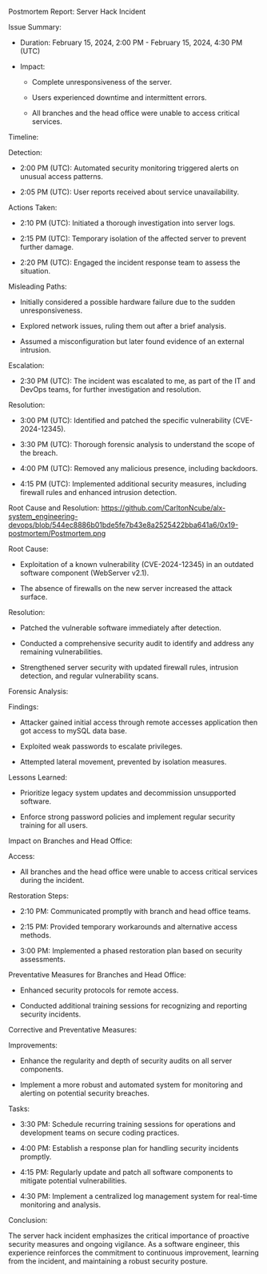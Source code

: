 Postmortem Report: Server Hack Incident 


Issue Summary:

- Duration: February 15, 2024, 2:00 PM - February 15, 2024, 4:30 PM (UTC)

- Impact:

  - Complete unresponsiveness of the server.

  - Users experienced downtime and intermittent errors.

  - All branches and the head office were unable to access critical services.

Timeline:

Detection:

- 2:00 PM (UTC): Automated security monitoring triggered alerts on unusual access patterns.

- 2:05 PM (UTC): User reports received about service unavailability.

Actions Taken:

- 2:10 PM (UTC): Initiated a thorough investigation into server logs.

- 2:15 PM (UTC): Temporary isolation of the affected server to prevent further damage.

- 2:20 PM (UTC): Engaged the incident response team to assess the situation.

Misleading Paths:

- Initially considered a possible hardware failure due to the sudden unresponsiveness.

- Explored network issues, ruling them out after a brief analysis.

- Assumed a misconfiguration but later found evidence of an external intrusion.

Escalation:

- 2:30 PM (UTC): The incident was escalated to me, as part of the IT and DevOps teams, for further investigation and resolution.

Resolution:

- 3:00 PM (UTC): Identified and patched the specific vulnerability (CVE-2024-12345).

- 3:30 PM (UTC): Thorough forensic analysis to understand the scope of the breach.

- 4:00 PM (UTC): Removed any malicious presence, including backdoors.

- 4:15 PM (UTC): Implemented additional security measures, including firewall rules and enhanced intrusion detection.

Root Cause and Resolution:
https://github.com/CarltonNcube/alx-system_engineering-devops/blob/544ec8886b01bde5fe7b43e8a2525422bba641a6/0x19-postmortem/Postmortem.png

Root Cause:

- Exploitation of a known vulnerability (CVE-2024-12345) in an outdated software component (WebServer v2.1).

- The absence of firewalls on the new server increased the attack surface.

Resolution:

- Patched the vulnerable software immediately after detection.

- Conducted a comprehensive security audit to identify and address any remaining vulnerabilities.

- Strengthened server security with updated firewall rules, intrusion detection, and regular vulnerability scans.

Forensic Analysis:

Findings:

- Attacker gained initial access through remote accesses application then got access to mySQL data base.

- Exploited weak passwords to escalate privileges.

- Attempted lateral movement, prevented by isolation measures.

Lessons Learned:

- Prioritize legacy system updates and decommission unsupported software.

- Enforce strong password policies and implement regular security training for all users.

Impact on Branches and Head Office:

Access:

- All branches and the head office were unable to access critical services during the incident.

Restoration Steps:

- 2:10 PM: Communicated promptly with branch and head office teams.

- 2:15 PM: Provided temporary workarounds and alternative access methods.

- 3:00 PM: Implemented a phased restoration plan based on security assessments.

Preventative Measures for Branches and Head Office:

- Enhanced security protocols for remote access.

- Conducted additional training sessions for recognizing and reporting security incidents.

Corrective and Preventative Measures:

Improvements:

- Enhance the regularity and depth of security audits on all server components.

- Implement a more robust and automated system for monitoring and alerting on potential security breaches.

Tasks:

- 3:30 PM: Schedule recurring training sessions for operations and development teams on secure coding practices.

- 4:00 PM: Establish a response plan for handling security incidents promptly.

- 4:15 PM: Regularly update and patch all software components to mitigate potential vulnerabilities.

- 4:30 PM: Implement a centralized log management system for real-time monitoring and analysis.

Conclusion:

The server hack incident emphasizes the critical importance of proactive security measures and ongoing vigilance. As a software engineer, this experience reinforces the commitment to continuous improvement, learning from the incident, and maintaining a robust security posture.


